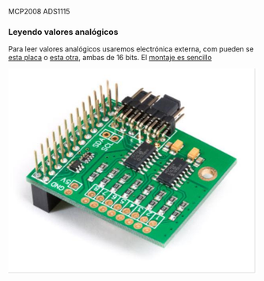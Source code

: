 

MCP2008
ADS1115

### Leyendo valores analógicos

Para leer valores analógicos usaremos electrónica externa, com pueden se [esta placa](https://www.abelectronics.co.uk/p/65/adc-differential-pi-raspberry-pi-analogue-to-digital-converter) o [esta otra](http://www.adafruit.com/products/1085), ambas de 16 bits. El [montaje es sencillo](http://learn.adafruit.com/reading-a-analog-in-and-controlling-audio-volume-with-the-raspberry-pi)

![ADC](./images/adc.png)


